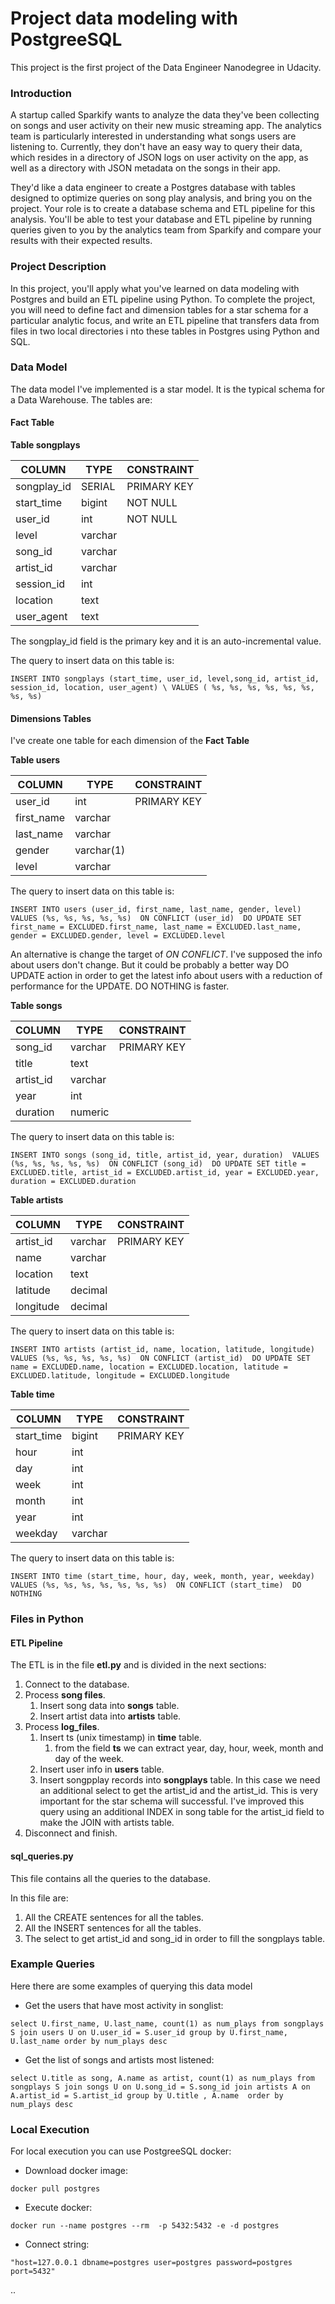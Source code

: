 # Project data modeling with PostgreeSQL

This project is the first project of the Data Engineer Nanodegree in Udacity. 

### Introduction
A startup called Sparkify wants to analyze the data they've been collecting on songs and user activity on their new 
music streaming app. The analytics team is particularly interested in understanding what songs users are listening 
to. Currently, they don't have an easy way to query their data, which resides in a directory of JSON logs on user 
activity on the app, as well as a directory with JSON metadata on the songs in their app.

They'd like a data engineer to create a Postgres database with tables designed to optimize queries on song play 
analysis, and bring you on the project. Your role is to create a database schema and ETL pipeline for this analysis. 
You'll be able to test your database and ETL pipeline by running queries given to you by the analytics team from 
Sparkify and compare your results with their expected results.

### Project Description
In this project, you'll apply what you've learned on data modeling with Postgres and build an ETL pipeline using 
Python. To complete the project, you will need to define fact and dimension tables for a star schema for a 
particular analytic focus, and write an ETL pipeline that transfers data from files in two local directories i
nto these tables in Postgres using Python and SQL.

### Data Model
The data model I've implemented is a star model. It is the typical schema for a Data Warehouse. The tables are:

#### Fact Table

**Table songplays**

| COLUMN  	| TYPE  	| CONSTRAINT  	|
|---	|---	|---	|	
|   songplay_id	| SERIAL  	|   PRIMARY KEY	| 
|   start_time	|   bigint	|   NOT NULL	| 
|   user_id	|   int	|   NOT NULL	| 
|   level	|   varchar |   	| 
|   song_id	|   varchar	|   	| 
|   artist_id	|   varchar	|   	| 
|   session_id	|   int	|   	| 
|   location	|   text	|   	| 
|   user_agent	|   text	|   	| 

The songplay_id field is the primary key and it is an auto-incremental value.

The query to insert data on this table is:

``INSERT INTO songplays (start_time, user_id, level,song_id, artist_id, session_id, location, user_agent) \
 VALUES ( %s, %s, %s, %s, %s, %s, %s, %s)``
 
 #### Dimensions Tables
 I've create one table for each dimension of the **Fact Table**
 
 **Table users**
 
 | COLUMN  	| TYPE  	| CONSTRAINT  	|
|---	|---	|---	|	
|   user_id	| int  	|   PRIMARY KEY	| 
|   first_name	|   varchar	|  	| 
|   last_name	|   varchar	|  	| 
|   gender	|   varchar(1) |   	| 
|   level	|   varchar	|   	| 

 
 The query to insert data on this table is:
 
 ``INSERT INTO users (user_id, first_name, last_name, gender, level) 
    VALUES (%s, %s, %s, %s, %s) 
    ON CONFLICT (user_id) 
        DO UPDATE
        SET first_name = EXCLUDED.first_name, last_name = EXCLUDED.last_name,
        gender = EXCLUDED.gender, level = EXCLUDED.level``

An alternative is change the target of *ON CONFLICT*. I've supposed the info about users don't change. But it 
could be probably a better way DO UPDATE action in order to get the latest info about users with a reduction of 
performance for the UPDATE. DO NOTHING is faster. 

**Table songs**

 | COLUMN  	| TYPE  	| CONSTRAINT   	|
|---	|---	|---	|	
|   song_id	| varchar  	|   PRIMARY KEY	| 
|   title	|   text	|  	| 
|   artist_id	|   varchar	|   	| 
|   year	|   int |   	| 
|   duration	|   numeric	|   	| 

 The query to insert data on this table is:
 
``INSERT INTO songs (song_id, title, artist_id, year, duration) 
    VALUES (%s, %s, %s, %s, %s) 
    ON CONFLICT (song_id) 
        DO UPDATE
        SET title = EXCLUDED.title, artist_id = EXCLUDED.artist_id,
        year = EXCLUDED.year, duration = EXCLUDED.duration ``

**Table artists**

 | COLUMN  	| TYPE  	| CONSTRAINT   	|
|---	|---	|---	|	
|   artist_id	| varchar  	|   PRIMARY KEY	| 
|   name	|   varchar	|   	| 
|   location	|   text	|   	| 
|   latitude	|   decimal	|   	| 
|   longitude	|   decimal |   	| 


 The query to insert data on this table is:
 
``INSERT INTO artists (artist_id, name, location, latitude, longitude) 
    VALUES (%s, %s, %s, %s, %s) 
    ON CONFLICT (artist_id) 
        DO UPDATE
        SET name = EXCLUDED.name, location = EXCLUDED.location,
        latitude = EXCLUDED.latitude, longitude = EXCLUDED.longitude``

**Table time**
 
 | COLUMN  	| TYPE  	| CONSTRAINT   	|
|---	|---	|---	|	
|   start_time	| bigint  	|   PRIMARY KEY	| 
|   hour	|   int	|   	| 
|   day	|   int	|   	| 
|   week	|   int	|   	| 
|   month	|   int	|   	| 
|   year	|   int	|   	| 
|   weekday	|   varchar	|   	| 

 The query to insert data on this table is:
 
``INSERT INTO time (start_time, hour, day, week, month, year, weekday) 
VALUES (%s, %s, %s, %s, %s, %s, %s) 
ON CONFLICT (start_time) 
DO NOTHING``

### Files in Python
#### ETL Pipeline

The ETL is in the file **etl.py** and is divided in the next sections:

1. Connect to the database.
2. Process **song files**.
    1. Insert song data into **songs** table. 
    2. Insert artist data into **artists** table. 
3. Process **log_files**.
    1. Insert ts (unix timestamp) in **time** table.
        1. from the field **ts** we can extract year, day, hour, week, month and day of the week.
    2. Insert user info in **users** table.
    3. Insert songpplay records into **songplays** table. In this case we need an additional select to get the 
    artist_id and the artist_id. This is very important for the star schema will successful. I've improved this 
    query using an additional INDEX in song table for the artist_id field to make the JOIN with artists table.
4. Disconnect and finish.
    
#### sql_queries.py

This file contains all the queries to the database. 
 
 In this file are:
 1. All the CREATE sentences for all the tables.
 2. All the INSERT sentences for all the tables.
 3. The select to get artist_id and song_id in order to fill the songplays table.


### Example Queries 

Here there are some examples of querying this data model

- Get the users that have most activity in songlist:

``select U.first_name, U.last_name, count(1) as num_plays from songplays S
join users U on U.user_id = S.user_id
group by U.first_name, U.last_name
order by num_plays desc``

- Get the list of songs and artists most listened:

``select U.title as song, A.name as artist, count(1) as num_plays from songplays S
join songs U on U.song_id = S.song_id
join artists A on A.artist_id = S.artist_id
group by U.title , A.name 
order by num_plays desc``

### Local Execution

For local execution you can use PostgreeSQL docker:

- Download docker image:

`` docker pull postgres ``

- Execute docker:

``docker run --name postgres --rm  -p 5432:5432 -e -d postgres``

- Connect string:

``"host=127.0.0.1 dbname=postgres user=postgres password=postgres port=5432" ``

..
